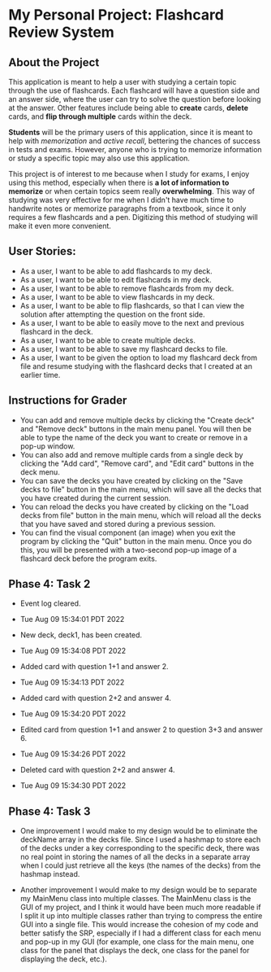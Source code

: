 # My Personal Project: Flashcard Review System

## About the Project
This application is meant to help a user with studying a certain topic through the use of flashcards.
Each flashcard will have a question side and an answer side, where the user can try to solve the
question before looking at the answer. Other features include being able to **create** cards, **delete** cards,
and **flip through multiple** cards within the deck.

**Students** will be the primary users of this application, since it is meant to help with *memorization* and 
*active recall*, bettering the chances of success in tests and exams. However, anyone who is trying to memorize 
information or study a specific topic may also use this application.

This project is of interest to me because when I study for exams, I enjoy using this method, especially 
when there is **a lot of information to memorize** or when certain topics seem really **overwhelming**. This way of 
studying was very effective for me when I didn't have much time to handwrite notes or memorize paragraphs from
a textbook, since it only requires a few flashcards and a pen. Digitizing this method of studying will make 
it even more convenient.

## User Stories:

- As a user, I want to be able to add flashcards to my deck.
- As a user, I want to be able to edit flashcards in my deck.
- As a user, I want to be able to remove flashcards from my deck.
- As a user, I want to be able to view flashcards in my deck.
- As a user, I want to be able to flip flashcards, so that I can view the solution after attempting the question on 
the front side.
- As a user, I want to be able to easily move to the next and previous flashcard in the deck.
- As a user, I want to be able to create multiple decks.
- As a user, I want to be able to save my flashcard decks to file.
- As a user, I want to be given the option to load my flashcard deck from file and resume studying with the flashcard
decks that I created at an earlier time.

## Instructions for Grader

- You can add and remove multiple decks by clicking the "Create deck" and "Remove deck" buttons in the main menu panel. 
You will then be able to type the name of the deck you want to create or remove in a pop-up window.
- You can also add and remove multiple cards from a single deck by clicking the "Add card", "Remove card", and "Edit
card" buttons in the deck menu.
- You can save the decks you have created by clicking on the "Save decks to file" button in the main menu, which will 
save all the decks that you have created during the current session.
- You can reload the decks you have created by clicking on the "Load decks from file" button in the main menu, which 
will reload all the decks that you have saved and stored during a previous session.
- You can find the visual component (an image) when you exit the program by clicking the "Quit" button in the main menu.
Once you do this, you will be presented with a two-second pop-up image of a flashcard deck before the program exits.
 
## Phase 4: Task 2

- Event log cleared.
- Tue Aug 09 15:34:01 PDT 2022


- New deck, deck1, has been created.
- Tue Aug 09 15:34:08 PDT 2022


- Added card with question 1+1 and answer 2.
- Tue Aug 09 15:34:13 PDT 2022


- Added card with question 2+2 and answer 4.
- Tue Aug 09 15:34:20 PDT 2022


- Edited card from question 1+1 and answer 2 to question 3+3 and answer 6.
- Tue Aug 09 15:34:26 PDT 2022


- Deleted card with question 2+2 and answer 4.
- Tue Aug 09 15:34:30 PDT 2022

## Phase 4: Task 3

- One improvement I would make to my design would be to eliminate the deckName array in the decks file. Since I used a
hashmap to store each of the decks under a key corresponding to the specific deck, there was no real point in storing 
the names of all the decks in a separate array when I could just retrieve all the keys (the names of the decks) from the 
hashmap instead.

- Another improvement I would make to my design would be to separate my MainMenu class into multiple classes. The 
MainMenu class is the GUI of my project, and I think it would have been much more readable if I split it up into
multiple classes rather than trying to compress the entire GUI into a single file. This would increase the cohesion of
my code and better satisfy the SRP, especially if I had a different class for each menu and pop-up in my GUI (for
example, one class for the main menu, one class for the panel that displays the deck, one class for the panel for 
displaying the deck, etc.).
